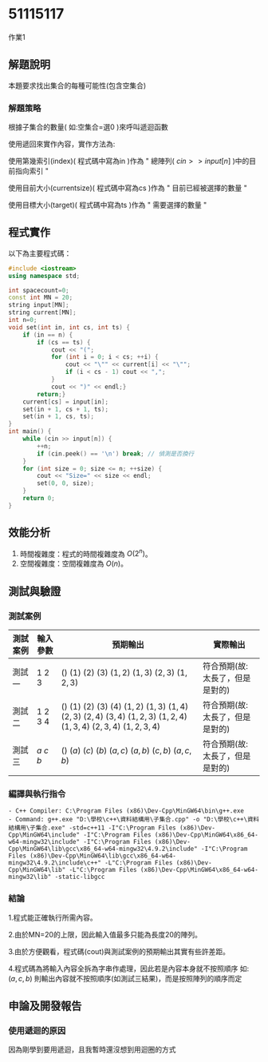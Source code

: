 # 51115117
作業1
## 解題說明

本題要求找出集合的每種可能性(包含空集合)

### 解題策略

根據子集合的數量( 如:空集合=選0 )來呼叫遞迴函數

使用遞回來實作內容，實作方法為:

使用第幾索引(index)( 程式碼中寫為in )作為 " 總陣列(  $cin>>input[n]$  )中的目前指向索引 "

使用目前大小(currentsize)( 程式碼中寫為cs )作為 " 目前已經被選擇的數量 "

使用目標大小(target)( 程式碼中寫為ts )作為 " 需要選擇的數量 "

## 程式實作

以下為主要程式碼：

```cpp
#include <iostream>
using namespace std;

int spacecount=0;
const int MN = 20;
string input[MN];
string current[MN];
int n=0;
void set(int in, int cs, int ts) {
    if (in == n) {
        if (cs == ts) {
            cout << "(";
            for (int i = 0; i < cs; ++i) {
                cout << "\"" << current[i] << "\"";
                if (i < cs - 1) cout << ",";
            }
			cout << ")" << endl;}
        return;}
    current[cs] = input[in];
    set(in + 1, cs + 1, ts);
    set(in + 1, cs, ts);
}
int main() {
	while (cin >> input[n]) {
		++n;
		if (cin.peek() == '\n') break; // 偵測是否換行
	}
    for (int size = 0; size <= n; ++size) {
        cout << "Size=" << size << endl;
        set(0, 0, size);
    }
    return 0;
}
```

## 效能分析

1. 時間複雜度：程式的時間複雜度為 $O(2^n)$。
2. 空間複雜度：空間複雜度為 $O(n)$。

## 測試與驗證

### 測試案例

| 測試案例 | 輸入參數 | 預期輸出 | 實際輸出 |
|----------|--------------|-----------|---------|
| 測試一   | $1$ $2$ $3$ | $()$ $(1)$ $(2)$ $(3)$ $(1,2)$ $(1,3)$ $(2,3)$ $(1,2,3)$ |符合預期(故:太長了，但是是對的)|
| 測試二   | $1$ $2$ $3$ $4$| $()$ $(1)$ $(2)$ $(3)$ $(4)$ $(1,2)$ $(1,3)$ $(1,4)$ $(2,3)$ $(2,4)$ $(3,4)$ $(1,2,3)$ $(1,2,4)$ $(1,3,4)$ $(2,3,4)$ $(1,2,3,4)$|符合預期(故:太長了，但是是對的)|
| 測試三   | $a$ $c$ $b$ | $()$ $(a)$ $(c)$ $(b)$ $(a,c)$ $(a,b)$ $(c,b)$ $(a,c,b)$ |符合預期(故:太長了，但是是對的)|

### 編譯與執行指令
```shell
- C++ Compiler: C:\Program Files (x86)\Dev-Cpp\MinGW64\bin\g++.exe
- Command: g++.exe "D:\學校\c++\資料結構用\子集合.cpp" -o "D:\學校\c++\資料結構用\子集合.exe" -std=c++11 -I"C:\Program Files (x86)\Dev-Cpp\MinGW64\include" -I"C:\Program Files (x86)\Dev-Cpp\MinGW64\x86_64-w64-mingw32\include" -I"C:\Program Files (x86)\Dev-Cpp\MinGW64\lib\gcc\x86_64-w64-mingw32\4.9.2\include" -I"C:\Program Files (x86)\Dev-Cpp\MinGW64\lib\gcc\x86_64-w64-mingw32\4.9.2\include\c++" -L"C:\Program Files (x86)\Dev-Cpp\MinGW64\lib" -L"C:\Program Files (x86)\Dev-Cpp\MinGW64\x86_64-w64-mingw32\lib" -static-libgcc

```
### 結論

1.程式能正確執行所需內容。

2.由於MN=20的上限，因此輸入值最多只能為長度20的陣列。

3.由於方便觀看，程式碼(cout)與測試案例的預期輸出其實有些許差距。

4.程式碼為將輸入內容全拆為字串作處理，因此若是內容本身就不按照順序 如: $(a,c,b)$ 則輸出內容就不按照順序(如測試三結果)，而是按照陣列的順序而定

## 申論及開發報告

### 使用遞迴的原因

因為剛學到要用遞迴，且我暫時還沒想到用迴圈的方式

